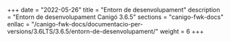 +++
date        = "2022-05-26"
title       = "Entorn de desenvolupament"
description = "Entorn de desenvolupament Canigó 3.6.5"
sections    = "canigo-fwk-docs"
enllac		= "/canigo-fwk-docs/documentacio-per-versions/3.6LTS/3.6.5/entorn-de-desenvolupament/"
weight		= 6
+++
